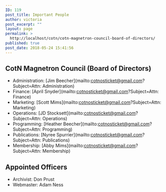 ```yaml
---
ID: 119
post_title: Important People
author: victoria
post_excerpt: ""
layout: page
permalink: >
  http://localhost/cotn/cotn-magnetron-council-board-of-directors/
published: true
post_date: 2018-05-24 15:41:56
---
```

## CotN Magnetron Council (Board of Directors)

* Administration: [Jim Beecher](mailto:cotnosticket@gmail.com?Subject=Attn: Administration)
* Finance: [April Snyder](mailto:cotnosticket@gmail.com?Subject=Attn: Finance)
* Marketing: [Scott Mims](mailto:cotnosticket@gmail.com?Subject=Attn: Marketing)
* Operations: [JD Stocksett](mailto:cotnosticket@gmail.com?Subject=Attn: Operations)
* Programming: [Heather Beecher](mailto:cotnosticket@gmail.com?Subject=Attn: Programming)
* Publications: [Nyree Spurrier](mailto:cotnosticket@gmail.com?Subject=Attn: Publications)
* Membership: [Abby Mims](mailto:cotnosticket@gmail.com?Subject=Attn: Membership)

## Appointed Officers

* Archivist: Don Prust
* Webmaster: Adam Ness
